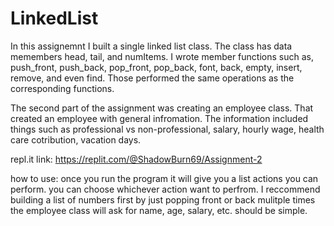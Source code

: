 # LinkedList

In this assignemnt I built a single linked list class. The class has data memembers head, tail, and numItems. I wrote member functions such as, push_front, push_back, pop_front, pop_back,
font, back, empty, insert, remove, and even find. Those performed the same operations as the corresponding functions. 

The second part of the assignment was creating an employee class. That created an employee with general infromation. The information included things such as professional vs non-professional, salary,
hourly wage, health care cotribution, vacation days. 

repl.it link: https://replit.com/@ShadowBurn69/Assignment-2

how to use:
once you run the program it will give you a list actions you can perform.
you can choose whichever action want to perfrom. I reccommend building a list of numbers first by just popping front or back mulitple times
the employee class will ask for name, age, salary, etc. should be simple.
